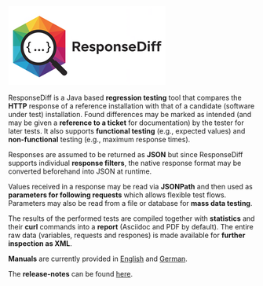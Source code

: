 <img src="doc/img/responsediff-logo_320x160.png" alt="ResponseDiff"/>

ResponseDiff is a Java based **regression testing** tool that compares the **HTTP** response of a reference installation with that of a candidate (software under test) installation.
Found differences may be marked as intended (and may be given a **reference to a ticket** for documentation) by the tester for later tests.
It also supports **functional testing** (e.g., expected values) and **non-functional** testing (e.g., maximum response times).

Responses are assumed to be returned as **JSON** but since ResponseDiff supports individual **response filters**, the native response format may be converted beforehand into JSON at runtime.

Values received in a response may be read via **JSONPath** and then used as **parameters for following requests** which allows flexible test flows. Parameters may also be read from a file or database for **mass data testing**.

The results of the performed tests are compiled together with **statistics** and their **curl** commands into a **report** (Asciidoc and PDF by default).
The entire raw data (variables, requests and respones) is made available for **further inspection as XML**.

**Manuals** are currently provided in [English](doc/manual_en.adoc) and [German](doc/manual_de.adoc).

The **release-notes** can be found [here](doc/release-notes.adoc).
